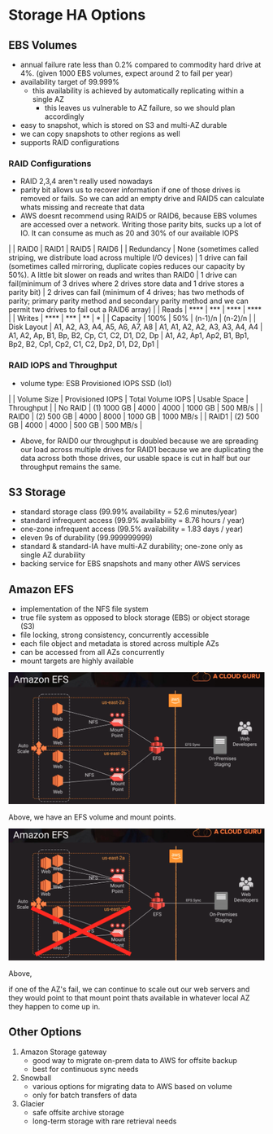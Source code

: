 # Storage HA Options

## EBS Volumes

- annual failure rate less than 0.2% compared to commodity hard drive at 4%. (given 1000 EBS volumes, expect around 2 to fail per year)
- availability target of 99.999%
    - this availability is achieved by automatically replicating within a single AZ 
        - this leaves us vulnerable to AZ failure, so we should plan accordingly
- easy to snapshot, which is stored on S3 and multi-AZ durable
- we can copy snapshots to other regions as well
- supports RAID configurations

### RAID Configurations
- RAID 2,3,4 aren't really used nowadays
- parity bit allows us to recover information if one of those drives is removed or fails. So we can add an empty drive and RAID5 can calculate whats missing and recreate that data
- AWS doesnt recommend using RAID5 or RAID6, because EBS volumes are accessed over a network. Writing those parity bits, sucks up a lot of IO. It can consume as much as 20 and 30% of our available IOPS

|    | RAID0 | RAID1 | RAID5 | RAID6 |
| Redundancy | None (sometimes called striping, we distribute load across multiple I/O devices) | 1 drive can fail (sometimes called mirroring, duplicate copies reduces our capacity by 50%). A little bit slower on reads and writes than RAID0 | 1 drive can fail(minimum of 3 drives where 2 drives store data and 1 drive stores a parity bit) | 2 drives can fail (minimum of 4 drives; has two methods of parity; primary parity method and secondary parity method and we can permit two drives to fail out a RAID6 array) |
| Reads | **** | *** | **** | **** |
| Writes | **** | *** | ** | * |
| Capacity | 100% | 50% | (n-1)/n | (n-2)/n |
| Disk Layout | A1, A2, A3, A4, A5, A6, A7, A8 | A1, A1, A2, A2, A3, A3, A4, A4 | A1, A2, Ap, B1, Bp, B2, Cp, C1, C2, D1, D2, Dp | A1, A2, Ap1, Ap2, B1, Bp1, Bp2, B2, Cp1, Cp2, C1, C2, Dp2, D1, D2, Dp1 |

### RAID IOPS and Throughput
- volume type: ESB Provisioned IOPS SSD (Io1)

|   | Volume Size | Provisioned IOPS | Total Volume IOPS | Usable Space | Throughput |
| No RAID | (1) 1000 GB | 4000 | 4000 | 1000 GB | 500 MB/s |
| RAID0 | (2) 500 GB | 4000 | 8000 | 1000 GB | 1000 MB/s |
| RAID1 | (2) 500 GB | 4000 | 4000 | 500 GB | 500 MB/s |

- Above,
for RAID0 our throughput is doubled because we are spreading our load across multiple drives
for RAID1 because we are duplicating the data across both those drives, our usable space is cut in half but our throughput remains the same.

## S3 Storage
- standard storage class (99.99% availability = 52.6 minutes/year)
- standard infrequent access (99.9% availability = 8.76 hours / year)
- one-zone infrequent access (99.5% availability = 1.83 days / year)
- eleven 9s of durability (99.999999999)
- standard & standard-IA have multi-AZ durability; one-zone only as single AZ durability
- backing service for EBS snapshots and many other AWS services

## Amazon EFS
- implementation of the NFS file system
- true file system as opposed to block storage (EBS) or object storage (S3)
- file locking, strong consistency, concurrently accessible
- each file object and metadata is stored across multiple AZs
- can be accessed from all AZs concurrently
- mount targets are highly available

![alt text](efs_multi_az.png)

Above,
we have an EFS volume and mount points. 

![alt text](efs_failure.png)

Above,

if one of the AZ's fail, we can continue to scale out our web servers and they would point to that mount point thats available in whatever local AZ they happen to come up in.

## Other Options
1. Amazon Storage gateway
    - good way to migrate on-prem data to AWS for offsite backup
    - best for continuous sync needs
2. Snowball
    - various options for migrating data to AWS based on volume
    - only for batch transfers of data
3. Glacier
    - safe offsite archive storage
    - long-term storage with rare retrieval needs
